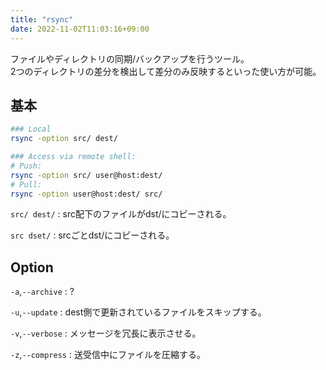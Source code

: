 ```yaml
---
title: "rsync"
date: 2022-11-02T11:03:16+09:00
---
```


ファイルやディレクトリの同期/バックアップを行うツール。<br>2つのディレクトリの差分を検出して差分のみ反映するといった使い方が可能。

## 基本
```bash
### Local
rsync -option src/ dest/

### Access via remote shell:
# Push:
rsync -option src/ user@host:dest/
# Pull:
rsync -option user@host:dest/ src/
```

`src/ dest/`
:	src配下のファイルがdst/にコピーされる。

`src dset/`
:	srcごとdst/にコピーされる。

## Option
`-a`,`--archive`
:	?

`-u`,`--update`
:	dest側で更新されているファイルをスキップする。

`-v`,`--verbose`
:	メッセージを冗長に表示させる。

`-z`,`--compress`
:	送受信中にファイルを圧縮する。
